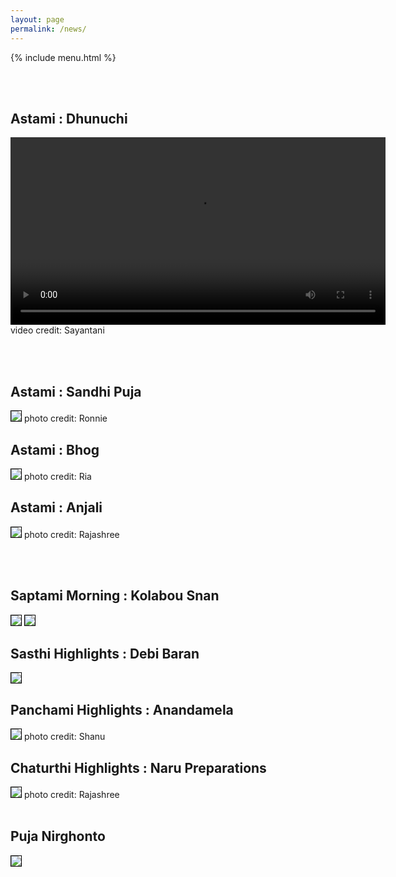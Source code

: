 ```yaml
---
layout: page
permalink: /news/
---
```


{% include menu.html %}
<div id="fb-root"></div>
<script async defer crossorigin="anonymous" src="https://connect.facebook.net/en_GB/sdk.js#xfbml=1&version=v8.0" nonce="LlOs07kQ"></script>

<div style="color:white;" id="demo"></div>

<br/><br/>
<h2>Astami : Dhunuchi</h2>
<video width="600" controls>
  <source type="video/mp4" src="/images/puja2022/2022-dhunuchi-joy.mp4">
  This video rendering is not supported in your browser.
</video>
video credit: Sayantani

<br/><br/>
<h2>Astami : Sandhi Puja</h2>
<img style="border:1px solid black;" src="/images/puja2022/2022-sandhi-pujo.jpg"><img>
photo credit: Ronnie

<h2>Astami : Bhog</h2>
<img style="border:1px solid black;" src="/images/puja2022/2022-pujo-upochar.jpg"><img>
photo credit: Ria

<h2>Astami : Anjali</h2>
<img style="border:1px solid black;" src="/images/puja2022/2022-astami-pushpanjali.jpg"><img>
photo credit: Rajashree

<br/><br/>
<h2>Saptami Morning : Kolabou Snan</h2>
<img style="border:1px solid black;" src="/images/puja2022/2022-kolabou1.jpg"><img>
<img style="border:1px solid black;" src="/images/puja2022/2022-kolabou2.jpg"><img>


<h2>Sasthi Highlights : Debi Baran</h2>
<img style="border:1px solid black;" src="/images/puja2022/2022-sasthi.jpg"><img>



<h2>Panchami Highlights : Anandamela</h2>
<img style="border:1px solid black;" src="/images/puja2022/2022-anandamela.jpg"><img>
photo credit: Shanu

<h2>Chaturthi Highlights : Naru Preparations</h2>
<img style="border:1px solid black;" src="/images/puja2022/2022-preparations1.jpg"><img>
photo credit: Rajashree
<br/><br/>
<h2>Puja Nirghonto</h2>
<img style="border:1px solid black;" src="/images/puja2022/nirghonto-2022.jpg"><img>




<script>
		function daysRemaining() {
		  var day  = 30
		  var month = 9
		  var year = 2022

		  var daystocount=new Date(year, month -1, day)
		  today=new Date()
		  daystocount.setFullYear(daystocount.getFullYear())
		  var oneday=1000*60*60*24
		  var daysToGo = (Math.ceil((daystocount.getTime()-today.getTime())/(oneday)))
		  var count = daysToGo *(-1) + 1;

		  if (daysToGo > -7) {
			  var text1 = "<img src='../images/"+count+".jpg'/>";
			  document.getElementById('demo').innerHTML += text1;
		  }
		  else {
			  var text2 = "<img src='../images/"+count+".jpg'/>";
			  document.getElementById('demo').innerHTML += text2;
		  }

		}

		daysRemaining();
		document.getElementById("newsbtn").style.backgroundColor = "orange";



</script>

